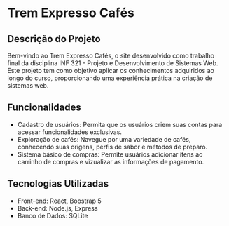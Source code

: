 # Trem Expresso Cafés
## Descrição do Projeto
Bem-vindo ao Trem Expresso Cafés, o site desenvolvido como trabalho final da disciplina INF 321 - Projeto e Desenvolvimento de Sistemas Web. Este projeto tem como objetivo aplicar os conhecimentos adquiridos ao longo do curso, proporcionando uma experiência prática na criação de sistemas web.

## Funcionalidades
- Cadastro de usuários: Permita que os usuários criem suas contas para acessar funcionalidades exclusivas.
- Exploração de cafés: Navegue por uma variedade de cafés, conhecendo suas origens, perfis de sabor e métodos de preparo.
- Sistema básico de compras: Permite usuários adicionar itens ao carrinho de compras e vizualizar as informações de pagamento.

## Tecnologias Utilizadas
- Front-end: React, Boostrap 5
- Back-end: Node.js, Express
- Banco de Dados: SQLite

